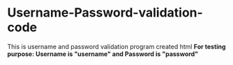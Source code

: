 # Username-Password-validation-code
This is username and password validation program created html
**For testing purpose: Username is "username" and Password is "password"**
